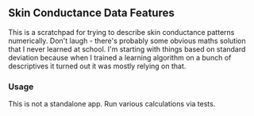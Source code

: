 ## Skin Conductance Data Features

This is a scratchpad for trying to describe skin
conductance patterns numerically. Don't laugh - 
there's probably some obvious maths solution 
that I never learned at school. I'm starting with things 
based on standard deviation because when I trained a 
learning algorithm on a bunch of descriptives it turned 
out it was mostly relying on that. 

### Usage

This is not a standalone app. Run various calculations via
tests.
